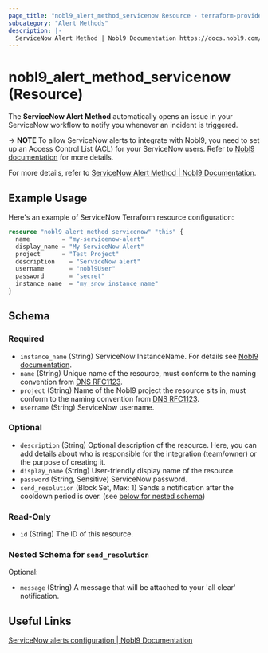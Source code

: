 ```yaml
---
page_title: "nobl9_alert_method_servicenow Resource - terraform-provider-nobl9"
subcategory: "Alert Methods"
description: |-
  ServiceNow Alert Method | Nobl9 Documentation https://docs.nobl9.com/alerting/alert-methods/servicenow
---
```


# nobl9_alert_method_servicenow (Resource)

The **ServiceNow Alert Method** automatically opens an issue in your ServiceNow workflow to notify you whenever an incident is triggered.

-> **NOTE** To allow ServiceNow alerts to integrate with Nobl9, you need to set up an Access Control List (ACL) for your ServiceNow users. Refer to [Nobl9 documentation](https://docs.nobl9.com/alerting/alert-methods/servicenow) for more details.

For more details, refer to [ServiceNow Alert Method | Nobl9 Documentation](https://docs.nobl9.com/alerting/alert-methods/servicenow).

## Example Usage

Here's an example of ServiceNow Terraform resource configuration:

```terraform
resource "nobl9_alert_method_servicenow" "this" {
  name         = "my-servicenow-alert"
  display_name = "My ServiceNow Alert"
  project      = "Test Project"
  description    = "ServiceNow alert"
  username       = "nobl9User"
  password       = "secret"
  instance_name  = "my_snow_instance_name"
}
```

<!-- schema generated by tfplugindocs -->
## Schema

### Required

- `instance_name` (String) ServiceNow InstanceName. For details see [Nobl9 documentation](https://docs.nobl9.com/alerting/alert-methods/servicenow#servicenow-credentials).
- `name` (String) Unique name of the resource, must conform to the naming convention from [DNS RFC1123](https://kubernetes.io/docs/concepts/overview/working-with-objects/names/#names).
- `project` (String) Name of the Nobl9 project the resource sits in, must conform to the naming convention from [DNS RFC1123](https://kubernetes.io/docs/concepts/overview/working-with-objects/names/#names).
- `username` (String) ServiceNow username.

### Optional

- `description` (String) Optional description of the resource. Here, you can add details about who is responsible for the integration (team/owner) or the purpose of creating it.
- `display_name` (String) User-friendly display name of the resource.
- `password` (String, Sensitive) ServiceNow password.
- `send_resolution` (Block Set, Max: 1) Sends a notification after the cooldown period is over. (see [below for nested schema](#nestedblock--send_resolution))

### Read-Only

- `id` (String) The ID of this resource.

<a id="nestedblock--send_resolution"></a>
### Nested Schema for `send_resolution`

Optional:

- `message` (String) A message that will be attached to your 'all clear' notification.

## Useful Links

[ServiceNow alerts configuration | Nobl9 Documentation](https://docs.nobl9.com/alerting/alert-methods/servicenow/)
